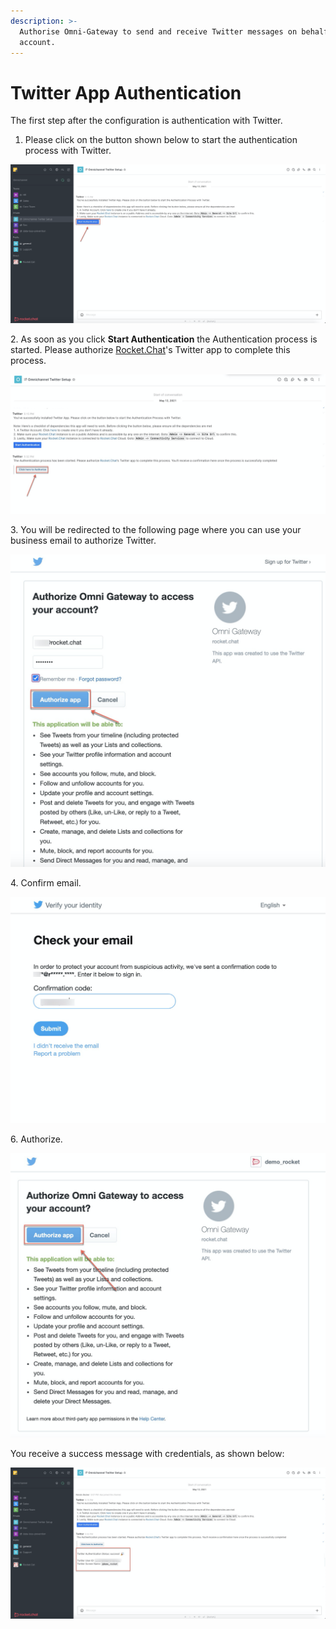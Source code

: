 ```yaml
---
description: >-
  Authorise Omni-Gateway to send and receive Twitter messages on behalf your
  account.
---
```


# Twitter App Authentication

The first step after the configuration is authentication with Twitter.

1. Please click on the button shown below to start the authentication process with Twitter.

![](<../../../../../.gitbook/assets/image (413).png>)

2\. As soon as you click **Start Authentication** the Authentication process is started. Please authorize [Rocket.Chat](http://rocket.chat)'s Twitter app to complete this process.

![](<../../../../../.gitbook/assets/image (414).png>)

3\. You will be redirected to the following page where you can use your business email to authorize Twitter.

![](<../../../../../.gitbook/assets/image (417).png>)

4\. Confirm email.

![](<../../../../../.gitbook/assets/image (418).png>)

6\. Authorize.

![](<../../../../../.gitbook/assets/image (419).png>)

You receive a success message with credentials, as shown below:

![](<../../../../../.gitbook/assets/image (420).png>)
